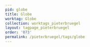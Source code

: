 ```yaml
---
pid: globe
title: Globe
worktag: Globe
collection: worktags_pieterbruegel
layout: tagpage_pieterbruegel
order: '073'
permalink: /pieterbruegel/tags/globe
---
```

